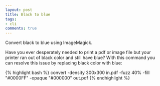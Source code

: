 ```yaml
---
layout: post
title: Black to blue
tags:
- cli
comments: true
---
```


Convert black to blue using ImageMagick.


Have you ever desperately needed to print a pdf or image file but your printer ran out of black color and still have blue? With this command you can resolve this issue by replacing black color with blue:

{% highlight bash %}
convert -density 300x300 in.pdf -fuzz 40% -fill "#0000FF" -opaque "#000000" out.pdf
{% endhighlight %}
